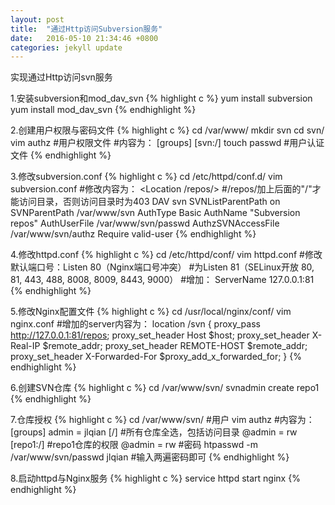 ```yaml
---
layout: post
title:  "通过Http访问Subversion服务"
date:   2016-05-10 21:34:46 +0800
categories: jekyll update
---
```

实现通过Http访问svn服务

1.安装subversion和mod_dav_svn
{% highlight c %}
yum install subversion
yum install mod_dav_svn
{% endhighlight %}

2.创建用户权限与密码文件
{% highlight c %}
cd /var/www/
mkdir svn
cd svn/
vim authz #用户权限文件
#内容为：
[groups]
[svn:/]
touch passwd #用户认证文件
{% endhighlight %}

3.修改subversion.conf
{% highlight c %}
cd /etc/httpd/conf.d/
vim subversion.conf 
#修改内容为：
<Location /repos/> #/repos/加上后面的"/"才能访问目录，否则访问目录时为403
   DAV svn
   SVNListParentPath on
   SVNParentPath /var/www/svn
   AuthType Basic
   AuthName "Subversion repos"
   AuthUserFile /var/www/svn/passwd
   AuthzSVNAccessFile /var/www/svn/authz
   Require valid-user
</Location>
{% endhighlight %}

4.修改httpd.conf
{% highlight c %}
cd /etc/httpd/conf/
vim httpd.conf
#修改默认端口号：Listen 80（Nginx端口号冲突）
#为Listen 81（SELinux开放 80, 81, 443, 488, 8008, 8009, 8443, 9000）
#增加：
ServerName 127.0.0.1:81
{% endhighlight %}

5.修改Nginx配置文件
{% highlight c %}
cd /usr/local/nginx/conf/
vim nginx.conf
#增加的server内容为：
location /svn {
        proxy_pass http://127.0.0.1:81/repos;
        proxy_set_header Host $host;
        proxy_set_header X-Real-IP $remote_addr;
        proxy_set_header REMOTE-HOST $remote_addr;
        proxy_set_header X-Forwarded-For $proxy_add_x_forwarded_for;
}
{% endhighlight %}

6.创建SVN仓库
{% highlight c %}
cd /var/www/svn/
svnadmin create repo1
{% endhighlight %}

7.仓库授权
{% highlight c %}
cd /var/www/svn/
#用户
vim authz 
#内容为：
[groups]
admin = jlqian
[/]	#所有仓库全选，包括访问目录
@admin = rw
[repo1:/]	#repo1仓库的权限
@admin = rw
#密码
htpasswd -m /var/www/svn/passwd jlqian
#输入两遍密码即可
{% endhighlight %}

8.启动httpd与Nginx服务
{% highlight c %}
service httpd start
nginx
{% endhighlight %}

